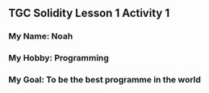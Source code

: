 ## TGC Solidity Lesson 1 Activity 1

### My Name: Noah

### My Hobby: Programming

### My Goal: To be the best programme in the world
